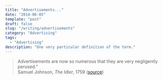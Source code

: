 ```yaml
---
title: "Advertisements..."
date: "2014-06-05"
template: "post"
draft: false
slug: "/writing/advertisements"
category: "Advertising"
tags:
  - "Advertising"
description: "One very particular definition of the term."
---
```


> Advertisements are now so numerous that they are very negligently perused.”  
Samuel Johnson, *The Idler*, 1759 ([source](http://www.warc.com/Pages/NewsAndOpinion/Quotebank.aspx?Category=Advertising))
